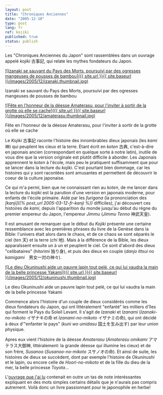 ```yaml
---
layout: post
title: "Chroniques Anciennes"
date: "2005-12-10"
type: post
lang: fr
ref: kojiki
published: true
status: publish
---
```




Les "Chroniques Anciennes du Japon" sont rassemblées dans un ouvrage appelé _kojiki_ 古事記, qui relate les mythes fondateurs du Japon.

 

[![Izanaki se sauvant du Pays des Morts, poursuivi par des ogresses mangeuses de pousses de bambou]({{ site.url }}{{ site.baseurl }}/images/2005/12/izanaki.thumbnail.jpg)](http://www.japonophile.com/wp-content/uploads/2004-2006/izanaki.jpg "Izanaki se sauvant du Pays des Morts, poursuivi par des ogresses mangeuses de pousses de bambou")

Izanaki se sauvant du Pays des Morts, poursuivi par des ogresses mangeuses de pousses de bambou

[![Fête en l'honneur de la déesse Amaterasu, pour l'inviter à sortir de la grotte où elle se cache]({{ site.url }}{{ site.baseurl }}/images/2005/12/amaterasu.thumbnail.jpg)](http://www.japonophile.com/wp-content/uploads/2004-2006/amaterasu.jpg "Fête en l'honneur de la déesse Amaterasu, pour l'inviter à sortir de la grotte où elle se cache")

Fête en l'honneur de la déesse Amaterasu, pour l'inviter à sortir de la grotte où elle se cache

Le _Kojiki_ 古事記 raconte l'histoire des innombrables dieux japonais (les _kami_ 神) qui peuplent les cieux et la terre. Etant écrit en _koten_ 古典, c'est-à-dire en japonais ancien (correspondant en quelque sorte à notre latin), inutile de vous dire que la version originale est plutôt difficile à aborder. Les Japonais apprennent le _koten_ à l'école, mais peu le pratiquent suffisamment que pour se lancer dans la lecture du _kojiki_. C'est pourtant bien dommage, car les histoires qui y sont racontées sont amusantes et permettent de découvrir le coeur de la culture japonaise.

Ce qui m'a permi, bien que ne connaissant rien au _koten_, de me lancer dans la lecture du _kojiki_ est la parution d'une version en japonais moderne, pour enfants de l'école primaire. Aidé par les _furigana_ (la prononciation des _[kanji]({% post_url 2005-03-12-fr-kanji %})_ difficiles), j'ai découvert ces histoires de _kami_, depuis l'apparition du monde jusqu'au début du règne du premier empereur du Japon, l'empereur _Jimmu_ (_Jimmu Tenno_ 神武天皇).

Il est amusant de remarquer que le début du _Kojiki_ présente une certaine ressemblance avec les premières phrases du livre de la Genèse dans la Bible: l'univers était alors dans le chaos, et de ce chaos se sont séparés le ciel (_ten_ 天) et la terre (_chi_ 地). Mais à la différence de la Bible, les dieux apparaîssent ensuite un à un et peuplent le ciel. Ce sont d'abord des dieux "celibataires" (_hitorimi_ 独り身), et puis des dieux en couple (_danjo ittsui no kamigami_　男女一対の神々).

[![Le dieu Okuninushi aide un pauvre lapin tout pelé, ce qui lui vaudra la main de la belle princesse Yakami]({{ site.url }}{{ site.baseurl }}/images/2005/12/okuninushi.thumbnail.jpg)](http://www.japonophile.com/wp-content/uploads/2004-2006/okuninushi.jpg "Le dieu Okuninushi aide un pauvre lapin tout pelé, ce qui lui vaudra la main de la belle princesse Yakami")

Le dieu Okuninushi aide un pauvre lapin tout pelé, ce qui lui vaudra la main de la belle princesse Yakami

Commence alors l'histoire d'un couple de dieux considérés comme les dieux fondateurs du Japon, qui ont littéralement "enfanté" les milliers d'îles qui forment le Pays du Soleil Levant. Il s'agit de _Izanaki_ et _Izanami_ (_Izanaki-no-mikoto_ イザナキの命 et _Izanami-no-mikoto_ イザナミの命), qui ont décidé à deux d'"enfanter le pays" (_kuni wo umidasu_ 国土を生み出す) par leur union physique.

Apres eux vient l'histoire de la déesse _Amaterasu_ (_Amaterasu omikami_ アマテラス大御神, littéralement: la grande déesse qui illumine les cieux) et de son frère, _Susanoo_ (_Susanoo-no-mikoto_ スサノオの命). Et ainsi de suite, les histoires de dieux se succèdent, dont par exemple l'histoire de _Okuninushi_ et le lapin, ou encore celle de _Hoori-no-mikoto_ et de la fille du dieu de la mer, la belle princesse _Toyota_...

L'[ouvrage que j'ai lu](http://www.amazon.co.jp/exec/obidos/ASIN/406250801X/qid=1134197469/sr=8-1/ref=sr_8_xs_ap_i1_xgl/249-1981111-2165913) contenait en outre un tas de note interéssantes expliquant en des mots simples certains détails que je n'aurais pas compris autrement. Voilà donc un livre passionnant pour le japonophile en herbe!


